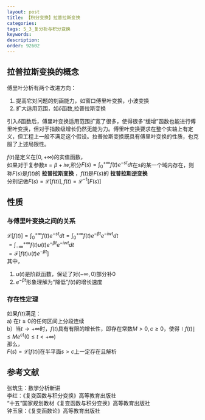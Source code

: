 ```yaml
---
layout: post
title: 【积分变换】拉普拉斯变换
categories:
tags: 5_3_复分析与积分变换
keywords:
description:
order: 92602
---
```

## 拉普拉斯变换的概念
傅里叶分析有两个改进方向：
1. 提高它对问题的刻画能力，如窗口傅里叶变换，小波变换
2. 扩大适用范围，如$\delta$函数,拉普拉斯变换


引入$\delta$函数后，傅里叶变换适用范围扩宽了很多，使得很多“缓增”函数也能进行傅里叶变换，但对于指数级增长仍然无能为力。傅里叶变换要求在整个实轴上有定义，但工程上一般不满足这个假设。拉普拉斯变换既具有傅里叶变换的性质，也克服了上述局限性。  


$f(t)$是定义在$[0,+\infty)$的实值函数，  
如果对于复参数$s=\beta+iw$,积分$F(s)=\int_0^{+\infty}f(t)e^{-st}dt$在s的某一个域内存在，则称$F(s)$是$f(t)$的 **拉普拉斯变换** ，$f(t)$是$F(s)$的 **拉普拉斯逆变换**  
分别记做$F(s)=\mathscr L[f(t)],f(t)=\mathscr L^{-1}[F(s)]$  

## 性质
### 与傅里叶变换之间的关系
$\mathscr L [f(t)]=\int_0^{+\infty}f(t)e^{-st}dt=\int_0^{+\infty}f(t)e^{-\beta t}e^{-iwt}dt$  
$=\int_{-\infty}^{+\infty}f(t)u(t)e^{-\beta t}e^{-iwt}dt$  
$=\mathscr F[f(t)u(t)e^{-\beta t}]$  
其中，  
1. $u(t)$是阶跃函数，保证了对$(-\infty,0)$部分补0
2. $e^{-\beta t}$形象理解为“降低”$f(t)$的增长速度


### 存在性定理
如果$f(t)$满足：  
a) 在$t\geq 0$的任何区间上分段连续  
b）当$t\to+\infty$时，$f(t)$具有有限的增长性，即存在常数$M>0,c\geq 0$，使得$\mid f(t)\mid\leq Me^{ct}(0\leq t<+\infty)$  
那么，  
$F(s)=\mathscr L[f(t)]$在半平面$s>c$上一定存在且解析  




## 参考文献
张筑生：数学分析新讲  
李红：《复变函数与积分变换》高等教育出版社  
“十五”国家规划教材《复变函数与积分变换》高等教育出版社  
钟玉泉：《复变函数论》高等教育出版社                    
